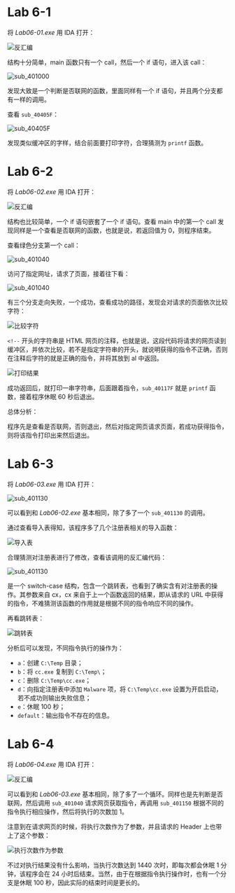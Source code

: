 # Lab 6-1

将 _Lab06-01.exe_ 用 IDA 打开：

![反汇编](https://raw.githubusercontent.com/genskyff/image-hosting/main/images/202205192304044.png)

结构十分简单，main 函数只有一个 call，然后一个 if 语句，进入该 call：

![sub_401000](https://raw.githubusercontent.com/genskyff/image-hosting/main/images/202205192304928.png)

发现大致是一个判断是否联网的函数，里面同样有一个 if 语句，并且两个分支都有一样的调用。

查看 `sub_40405F`：

![sub_40405F](https://raw.githubusercontent.com/genskyff/image-hosting/main/images/202205192304536.png)

发现类似缓冲区的字样，结合前面要打印字符，合理猜测为 `printf` 函数。

# Lab 6-2

将 _Lab06-02.exe_ 用 IDA 打开：

![反汇编](https://raw.githubusercontent.com/genskyff/image-hosting/main/images/202205192304999.png)

结构也比较简单，一个 if 语句嵌套了一个 if 语句。查看 main 中的第一个 call 发现同样是一个查看是否联网的函数，也就是说，若返回值为 0，则程序结束。

查看绿色分支第一个 call：

![sub_401040](https://raw.githubusercontent.com/genskyff/image-hosting/main/images/202205192307077.png)

访问了指定网址，请求了页面，接着往下看：

![sub_401040](https://raw.githubusercontent.com/genskyff/image-hosting/main/images/202205192326166.png)

有三个分支走向失败，一个成功，查看成功的路径，发现会对请求的页面依次比较字符：

![比较字符](https://raw.githubusercontent.com/genskyff/image-hosting/main/images/202205192326337.png)

`<!--` 开头的字符串是 HTML 网页的注释，也就是说，这段代码将请求的网页读到缓冲区，并依次比较，若不是指定字符串的开头，就说明获得的指令不正确，否则在注释后字符的就是正确的指令，并将其放到 al 中返回。

![打印结果](https://raw.githubusercontent.com/genskyff/image-hosting/main/images/202205192326418.png)

成功返回后，就打印一串字符串，后面跟着指令，`sub_40117F` 就是 `printf` 函数，接着程序休眠 60 秒后退出。

总体分析：

程序先是查看是否联网，否则退出，然后对指定网页请求页面，若成功获得指令，则将该指令打印出来然后退出。

# Lab 6-3

将 _Lab06-03.exe_ 用 IDA 打开：

![sub_401130](https://raw.githubusercontent.com/genskyff/image-hosting/main/images/202205192326704.png)

可以看到和 _Lab06-02.exe_ 基本相同，除了多了一个 `sub_401130` 的调用。

通过查看导入表得知，该程序多了几个注册表相关的导入函数：

![导入表](https://raw.githubusercontent.com/genskyff/image-hosting/main/images/202205192328681.png)

合理猜测对注册表进行了修改，查看该调用的反汇编代码：

![sub_401130](https://raw.githubusercontent.com/genskyff/image-hosting/main/images/202205192352955.png)

是一个 switch-case 结构，包含一个跳转表，也看到了确实含有对注册表的操作。其参数来自 cx，cx 来自于上一个函数返回的结果，即从请求的 URL 中获得的指令，不难猜测该函数的作用就是根据不同的指令响应不同的操作。

再看跳转表：

![跳转表](https://raw.githubusercontent.com/genskyff/image-hosting/main/images/202205192352157.png)

分析后可以发现，不同指令执行的操作为：

- `a`：创建 `C:\Temp` 目录；
- `b`：将 `cc.exe` 复制到 `C:\Temp\`；
- `c`：删除 `C:\Temp\cc.exe`；
- `d`：向指定注册表中添加 `Malware` 项，将 `C:\Temp\cc.exe` 设置为开启启动，若不成功则输出失败信息；
- `e`：休眠 100 秒；
- `default`：输出指令不存在的信息。

# Lab 6-4

将 _Lab06-04.exe_ 用 IDA 打开：

![反汇编](https://raw.githubusercontent.com/genskyff/image-hosting/main/images/202205200007008.png)

可以看到和 _Lab06-03.exe_ 基本相同，除了多了一个循环。同样也是先判断是否联网，然后调用 `sub_401040` 请求网页获取指令，再调用 `sub_401150` 根据不同的指令执行相应操作，然后将执行的次数加 1。

注意到在请求网页的时候，将执行次数作为了参数，并且请求的 Header 上也带上了这个参数：

![执行次数作为参数](https://raw.githubusercontent.com/genskyff/image-hosting/main/images/20250913021639278.png)

不过对执行结果没有什么影响，当执行次数达到 1440 次时，即每次都会休眠 1 分钟，该程序会在 24 小时后结束。当然，由于在根据指令执行操作时，也有一个分支是休眠 100 秒，因此实际的结束时间是更长的。
